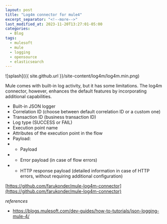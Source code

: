 ```yaml
---
layout: post
title: "Log4m connector for mule4"
excerpt_separator: "<!--more-->"
last_modified_at: 2023-11-20T13:27:01-05:00
categories:
  - Blog
tags:
  - mulesoft
  - mule
  - logging
  - opensource
  - elasticsearch
---
```



![splash]({{ site.github.url }}/site-content/log4m/log4m.min.png)

Mule comes with built-in log activity, but it has some limitations. The log4m connector, however, enhances the default features by incorporating additional capabilities.
 - Built-in JSON logger
 - Correlation ID (choose between default correlation ID or a custom one)
 - Transaction ID (business transaction ID)
 - Log type (SUCCESS or FAIL)
 - Execution point name
 - Attributes of the execution point in the flow
 - Payload:
 - - Payload
 - - Error payload (in case of flow errors)
 - - HTTP response payload (detailed information in case of HTTP errors, without requiring additional configuration)

 [https://github.com/farukonder/mule-log4m-connector](https://github.com/farukonder/mule-log4m-connector)

 *references*
  - https://blogs.mulesoft.com/dev-guides/how-to-tutorials/json-logging-mule-4/